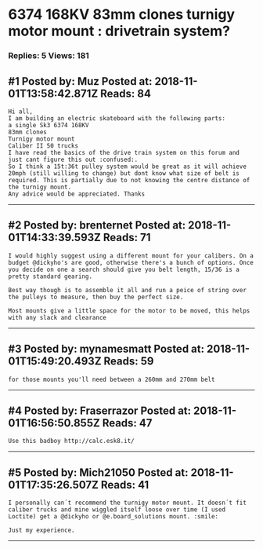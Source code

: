# 6374 168KV 83mm clones turnigy motor mount : drivetrain system?

### Replies: 5 Views: 181

## \#1 Posted by: Muz Posted at: 2018-11-01T13:58:42.871Z Reads: 84

```
Hi all,
I am building an electric skateboard with the following parts:
a single Sk3 6374 168KV
83mm clones
Turnigy motor mount 
Caliber II 50 trucks
I have read the basics of the drive train system on this forum and just cant figure this out :confused:. 
So I think a 15t:36t pulley system would be great as it will achieve 20mph (still willing to change) but dont know what size of belt is required. This is partially due to not knowing the centre distance of the turnigy mount. 
Any advice would be appreciated. Thanks
```

---
## \#2 Posted by: brenternet Posted at: 2018-11-01T14:33:39.593Z Reads: 71

```
I would highly suggest using a different mount for your calibers. On a budget @dickyho's are good, otherwise there's a bunch of options. Once you decide on one a search should give you belt length, 15/36 is a pretty standard gearing.

Best way though is to assemble it all and run a peice of string over the pulleys to measure, then buy the perfect size.

Most mounts give a little space for the motor to be moved, this helps with any slack and clearance
```

---
## \#3 Posted by: mynamesmatt Posted at: 2018-11-01T15:49:20.493Z Reads: 59

```
for those mounts you'll need between a 260mm and 270mm belt
```

---
## \#4 Posted by: Fraserrazor Posted at: 2018-11-01T16:56:50.855Z Reads: 47

```
Use this badboy http://calc.esk8.it/
```

---
## \#5 Posted by: Mich21050 Posted at: 2018-11-01T17:35:26.507Z Reads: 41

```
I personally can´t recommend the turnigy motor mount. It doesn´t fit caliber trucks and mine wiggled itself loose over time (I used Loctite) get a @dickyho or @e.board_solutions mount. :smile: 

Just my experience.
```

---
